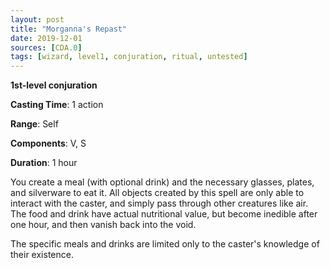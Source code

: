 ```yaml
---
layout: post
title: "Morganna's Repast"
date: 2019-12-01
sources: [CDA.0]
tags: [wizard, level1, conjuration, ritual, untested]
---
```


**1st-level conjuration**

**Casting Time**: 1 action

**Range**: Self

**Components**: V, S

**Duration**: 1 hour

You create a meal (with optional drink) and the necessary glasses, plates, and silverware to eat it. All objects created by this spell are only able to interact with the caster, and simply pass through other creatures like air. The food and drink have actual nutritional value, but become inedible after one hour, and then vanish back into the void.

The specific meals and drinks are limited only to the caster's knowledge of their existence.
